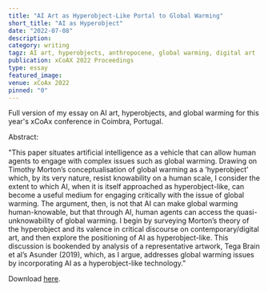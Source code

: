 ```yaml
---
title: "AI Art as Hyperobject-Like Portal to Global Warming"
short_title: "AI as Hyperobject"
date: "2022-07-08"
description:
category: writing
tagz: AI art, hyperobjects, anthropocene, global warming, digital art
publication: xCoAX 2022 Proceedings
type: essay
featured_image:
venue: xCoAx 2022
pinned: "0"
---
```


Full version of my essay on AI art, hyperobjects, and global warming for this year's xCoAx conference in Coimbra, Portugal.

Abstract:

"This paper situates artificial intelligence as a vehicle that can allow human agents to engage with complex issues such as global warming. Drawing on Timothy Morton’s conceptualisation of global warming as a ‘hyperobject’ which, by its very nature, resist knowability on a human scale, I consider the extent to which AI, when it is itself approached as hyperobject-like, can become a useful medium for engaging critically with the issue of global warming. The argument, then, is not that AI can make global warming human-knowable, but that through AI, human agents can access the quasi-unknowability of global warming. I begin by surveying Morton’s theory of the hyperobject and its valence in critical discourse on contemporary/digital art, and then explore the positioning of AI as hyperobject-like. This discussion is bookended by analysis of a representative artwork, Tega Brain et al’s Asunder (2019), which, as I argue, addresses global warming issues by incorporating AI as a hyperobject-like technology."

Download [here](https://2022.xcoax.org/pdf/xcoax2022-zeilinger.pdf).
